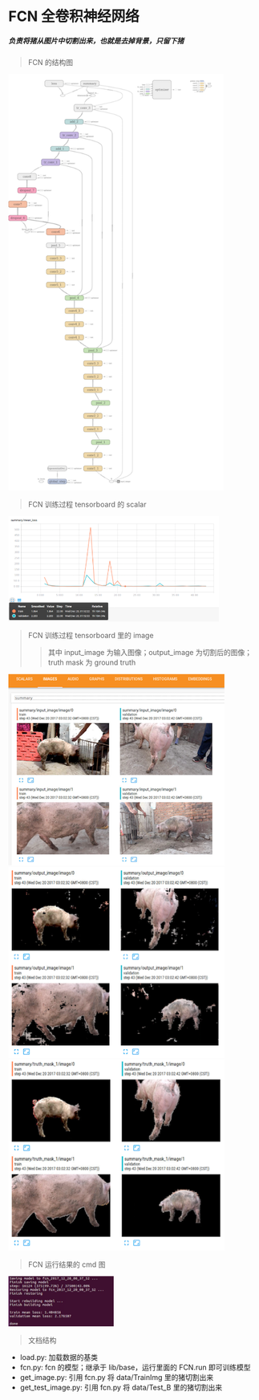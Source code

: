 # FCN 全卷积神经网络

##### 负责将猪从图片中切割出来，也就是去掉背景，只留下猪

> FCN 的结构图

<img src="../tmp/fcn_graph.png" alt="FCN 的结构图" height="830" width="430">

> FCN 训练过程 tensorboard 的 scalar

<img src="../tmp/fcn_scalar.png" alt="FCN 训练过程 tensorboard 的 scalar" height="210" width="420">

> FCN 训练过程 tensorboard 里的 image
>> 其中 input_image 为输入图像；output_image 为切割后的图像；truth mask 为 ground truth

<img src="../tmp/fcn_img_1.png" alt="FCN 训练过程 tensorboard tensorboard 里的 image 1" height="381" width="431">
<img src="../tmp/fcn_img_2.png" alt="FCN 训练过程 tensorboard tensorboard 里的 image 2" height="381" width="431">
<img src="../tmp/fcn_img_3.png" alt="FCN 训练过程 tensorboard tensorboard 里的 image 3" height="381" width="431">

> FCN 运行结果的 cmd 图

<img src="../tmp/fcn_cmd.png" alt="FCN 运行结果的 cmd 图" height="100" width="210">

> 文档结构
- load.py: 加载数据的基类
- fcn.py: fcn 的模型；继承于 lib/base，运行里面的 FCN.run 即可训练模型
- get_image.py: 引用 fcn.py 将 data/TrainImg 里的猪切割出来
- get_test_image.py: 引用 fcn.py 将 data/Test_B 里的猪切割出来
